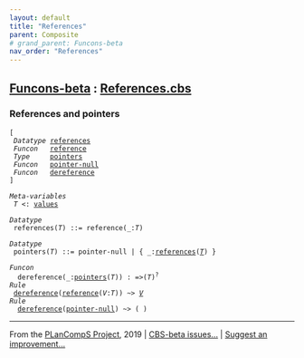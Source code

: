 ```yaml
---
layout: default
title: "References"
parent: Composite
# grand_parent: Funcons-beta
nav_order: "References"
---
```


[Funcons-beta] : [References.cbs]
-----------------------------

### References and pointers

<div class="highlighter-rouge"><pre class="highlight"><code>[
 <i class="keyword">Datatype</i> <span class="name"><a href="#Name_references">references</a></span>
 <i class="keyword">Funcon</i>   <span class="name"><a href="#Name_reference">reference</a></span>
 <i class="keyword">Type</i>     <span class="name"><a href="#Name_pointers">pointers</a></span>
 <i class="keyword">Funcon</i>   <span class="name"><a href="#Name_pointer-null">pointer-null</a></span>
 <i class="keyword">Funcon</i>   <span class="name"><a href="#Name_dereference">dereference</a></span>
]</code></pre></div>



<div class="highlighter-rouge"><pre class="highlight"><code><i class="keyword">Meta-variables</i>
 <span id="PartVariable_T"><i class="var">T</i></span> <: <span class="name"><a href="../../Value-Types/index.html#Name_values">values</a></span></code></pre></div>



<div class="highlighter-rouge"><pre class="highlight"><code><i class="keyword">Datatype</i>
 <span class="name"><span id="Name_references">references</span></span>(<span id="Variable48_T"><i class="var">T</i></span>) ::= <span id="Name_reference">reference</span>(_:<span id="Variable64_T"><i class="var">T</i></span>)</code></pre></div>



<div class="highlighter-rouge"><pre class="highlight"><code><i class="keyword">Datatype</i>
 <span class="name"><span id="Name_pointers">pointers</span></span>(<span id="Variable86_T"><i class="var">T</i></span>) ::= <span id="Name_pointer-null">pointer-null</span> | { _:<span class="name"><a href="#Name_references">references</a></span>(<a href="#Variable86_T"><i class="var">T</i></a>) }</code></pre></div>

<div class="highlighter-rouge"><pre class="highlight"><code><i class="keyword">Funcon</i>
  <span class="name"><span id="Name_dereference">dereference</span></span>(_:<span class="name"><a href="#Name_pointers">pointers</a></span>(<span id="Variable129_T"><i class="var">T</i></span>)) : =>(<span id="Variable149_T"><i class="var">T</i></span>)<sup class="sup">?</sup>
<i class="keyword">Rule</i>
 <span class="name"><a href="#Name_dereference">dereference</a></span>(<span class="name"><a href="#Name_reference">reference</a></span>(<span id="Variable166_V"><i class="var">V</i></span>:<i class="var">T</i>)) ~> <a href="#Variable166_V"><i class="var">V</i></a>
<i class="keyword">Rule</i>
  <span class="name"><a href="#Name_dereference">dereference</a></span>(<span class="name"><a href="#Name_pointer-null">pointer-null</a></span>) ~> ( )</code></pre></div>



____

From the [PLanCompS Project], 2019 | [CBS-beta issues...] | [Suggest an improvement...]

[References.cbs]: References.cbs 
  "CBS SOURCE FILE"
[Funcons-beta]: /CBS-beta/docs/Funcons-beta
 "FUNCONS-BETA"
[Unstable-Funcons-beta]: /CBS-beta/docs/Unstable-Funcons-beta
  "UNSTABLE-FUNCONS-BETA"
[Languages-beta]: /CBS-beta/docs/Languages-beta
  "LANGUAGES-BETA"
[Unstable-Languages-beta]: /CBS-beta/docs/Unstable-Languages-beta
  "UNSTABLE-LANGUAGES-BETA"
[CBS-beta]:  "CBS-BETA"
[PLanCompS Project]: http://plancomps.org
  "PROGRAMMING LANGUAGE COMPONENTS AND SPECIFICATIONS PROJECT HOME PAGE"
[CBS-beta issues...]: https://github.com/plancomps/plancomps.github.io/issues
  "CBS-BETA ISSUE REPORTS ON GITHUB"
[Suggest an improvement...]: mailto:plancomps@gmail.com?Subject=CBS-beta%20-%20comment&Body=Re%3A%20CBS-beta%20specification%20at%20Values/Composite/References/References.cbs%0A%0AComment/Query/Issue/Suggestion%3A%0A%0A%0ASignature%3A%0A 
  "GENERATE AN EMAIL TEMPLATE"
